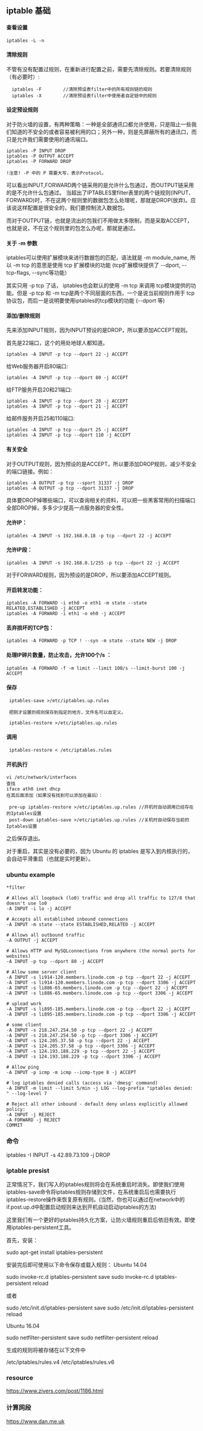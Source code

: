 ## iptable 基础

#### 查看设置  

    iptables -L -n

#### 清除规则
不管有没有配置过规则，在重新进行配置之前，需要先清除规则。若要清除规则（有必要时）:  

      iptables -F        //清除预设表filter中的所有规则链的规则
      iptables -X        //清除预设表filter中使用者自定链中的规则

#### 设定预设规则

对于防火墙的设置，有两种策略：一种是全部通讯口都允许使用，只是阻止一些我们知道的不安全的或者容易被利用的口；另外一种，则是先屏蔽所有的通讯口，而只是允许我们需要使用的通讯端口。

	iptables -P INPUT DROP
	iptables -P OUTPUT ACCEPT
	iptables -P FORWARD DROP
	
	!注意! -P 中的 P 需要大写，表示Protocol。 

可以看出INPUT,FORWARD两个链采用的是允许什么包通过，而OUTPUT链采用的是不允许什么包通过。
当超出了IPTABLES里filter表里的两个链规则(INPUT、FORWARD)时，不在这两个规则里的数据包怎么处理呢，那就是DROP(放弃)。应该说这样配置是很安全的，我们要控制流入数据包。

而对于OUTPUT链，也就是流出的包我们不用做太多限制，而是采取ACCEPT，也就是说，不在这个规则里的包怎么办呢，那就是通过。

#### 关于 -m 参数

iptables可以使用扩展模块来进行数据包的匹配，语法就是 -m module_name, 所以
-m tcp 的意思是使用 tcp 扩展模块的功能 (tcp扩展模块提供了 --dport, --tcp-flags, --sync等功能）

其实只用 -p tcp 了话， iptables也会默认的使用 -m tcp 来调用 tcp模块提供的功能。但是 -p tcp 和 -m tcp是两个不同层面的东西，一个是说当前规则作用于 tcp 协议包，而后一是说明要使用iptables的tcp模块的功能 (--dport 等)

#### 添加/删除规则

先来添加INPUT规则，因为INPUT预设的是DROP，所以要添加ACCEPT规则。

首先是22端口，这个的用处地球人都知道。

	iptables -A INPUT -p tcp --dport 22 -j ACCEPT

给Web服务器开启80端口:

	iptables -A INPUT -p tcp --dport 80 -j ACCEPT

给FTP服务开启20和21端口:

	iptables -A INPUT -p tcp --dport 20 -j ACCEPT
	iptables -A INPUT -p tcp --dport 21 -j ACCEPT

给邮件服务开启25和110端口:

	iptables -A INPUT -p tcp --dport 25 -j ACCEPT
	iptables -A INPUT -p tcp --dport 110 -j ACCEPT

#### 有关安全

对于OUTPUT规则，因为预设的是ACCEPT，所以要添加DROP规则，减少不安全的端口链接。例如：

	iptables -A OUTPUT -p tcp --sport 31337 -j DROP
	iptables -A OUTPUT -p tcp --dport 31337 -j DROP

具体要DROP掉哪些端口，可以查询相关的资料，可以把一些黑客常用的扫描端口全部DROP掉，多多少少提高一点服务器的安全性。

#### 允许IP：

	iptables -A INPUT -s 192.168.0.18 -p tcp --dport 22 -j ACCEPT

#### 允许IP段：

	iptables -A INPUT -s 192.168.0.1/255 -p tcp --dport 22 -j ACCEPT

对于FORWARD规则，因为预设的是DROP，所以要添加ACCEPT规则。

#### 开启转发功能：

	iptables -A FORWARD -i eth0 -o eth1 -m state --state RELATED,ESTABLISHED -j ACCEPT
	iptables -A FORWARD -i eth1 -o eh0 -j ACCEPT

#### 丢弃损坏的TCP包：

	iptables -A FORWARD -p TCP ! --syn -m state --state NEW -j DROP

#### 处理IP碎片数量，防止攻击，允许100个/s ：

	iptables -A FORWARD -f -m limit --limit 100/s --limit-burst 100 -j ACCEPT

#### 保存  
	
     iptables-save >/etc/iptables.up.rules

     把刚才设置的规则保存到指定的地方，文件名可以自定义。

     iptables-restore >/etc/iptables.up.rules

#### 调用

     iptables-restore < /etc/iptables.rules

#### 开机执行

    vi /etc/network/interfaces
    查找
    iface ath0 inet dhcp
    在其后面添加（如果没有找到可以添加在最后）：

     pre-up iptables-restore >/etc/iptables.up.rules //开机时自动调用已经存在的Iptables设置
     post-down iptables-save >/etc/iptables.up.rules //关机时自动保存当前的Iptables设置

之后保存退出。

对于重启，其实是没有必要的，因为 Ubuntu 的 iptables 是写入到内核执行的，会自动平滑重启（也就是实时更新）。

### ubuntu example

	*filter
	
	# Allows all loopback (lo0) traffic and drop all traffic to 127/8 that doesn't use lo0
	-A INPUT -i lo -j ACCEPT
	
	# Accepts all established inbound connections
	-A INPUT -m state --state ESTABLISHED,RELATED -j ACCEPT
	
	# Allows all outbound traffic
	-A OUTPUT -j ACCEPT
	
	# Allows HTTP and MySQLconnections from anywhere (the normal ports for websites)
	-A INPUT -p tcp --dport 80 -j ACCEPT
	
	# Allow some server client
	-A INPUT -s li914-120.members.linode.com -p tcp --dport 22 -j ACCEPT
	-A INPUT -s li914-120.members.linode.com -p tcp --dport 3306 -j ACCEPT
	-A INPUT -s li886-65.members.linode.com -p tcp --dport 22 -j ACCEPT
	-A INPUT -s li886-65.members.linode.com -p tcp --dport 3306 -j ACCEPT
	
	# upload work 
	-A INPUT -s li895-185.members.linode.com -p tcp --dport 22 -j ACCEPT
	-A INPUT -s li895-185.members.linode.com -p tcp --dport 3306 -j ACCEPT
	
	# some client
	-A INPUT -s 218.247.254.50 -p tcp --dport 22 -j ACCEPT
	-A INPUT -s 218.247.254.50 -p tcp --dport 3306 -j ACCEPT
	-A INPUT -s 124.205.37.58 -p tcp --dport 22 -j ACCEPT
	-A INPUT -s 124.205.37.58 -p tcp --dport 3306 -j ACCEPT
	-A INPUT -s 124.193.188.229 -p tcp --dport 22 -j ACCEPT
	-A INPUT -s 124.193.188.229 -p tcp --dport 3306 -j ACCEPT
	
	# Allow ping
	-A INPUT -p icmp -m icmp --icmp-type 8 -j ACCEPT
	
	# log iptables denied calls (access via 'dmesg' command)
	-A INPUT -m limit --limit 5/min -j LOG --log-prefix "iptables denied: " --log-level 7
	
	# Reject all other inbound - default deny unless explicitly allowed policy:
	-A INPUT -j REJECT
	-A FORWARD -j REJECT
	COMMIT

### 命令

iptables -I INPUT  -s 42.89.73.109 -j DROP


### iptable presist

正常情况下，我们写入的iptables规则将会在系统重启时消失。即使我们使用iptables-save命令将iptables规则存储到文件，在系统重启后也需要执行iptables-restore操作来恢复原有规则。(当然，你也可以通过在network中的if.post.up.d中配置启动规则来达到开机自动启动iptables的方法)

这里我们有一个更好的iptables持久化方案，让防火墙规则重启后依旧有效。即使用iptables-persistent工具。

首先，安装：

sudo apt-get install iptables-persistent

安装完后即可使用以下命令保存或载入规则：
Ubuntu 14.04

sudo invoke-rc.d iptables-persistent save
sudo invoke-rc.d iptables-persistent reload

或者
	
sudo /etc/init.d/iptables-persistent save 
sudo /etc/init.d/iptables-persistent reload

Ubuntu 16.04

sudo netfilter-persistent save
sudo netfilter-persistent reload

生成的规则将被存储在以下文件中

/etc/iptables/rules.v4
/etc/iptables/rules.v6

### resource

https://www.zivers.com/post/1186.html

### 计算网段
https://www.dan.me.uk